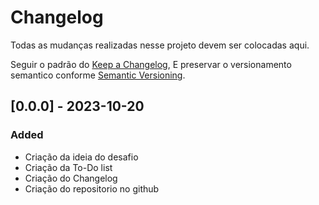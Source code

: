 # Changelog
Todas as mudanças realizadas nesse projeto devem ser colocadas aqui.

Seguir o padrão do [Keep a Changelog](https://keepachangelog.com/en/1.0.0/),
E preservar o versionamento semantico conforme [Semantic Versioning](https://semver.org/spec/v2.0.0.html).

## [0.0.0] - 2023-10-20
### Added

- Criação da ideia do desafio
- Criação da To-Do list 
- Criação do Changelog
- Criação do repositorio no github


